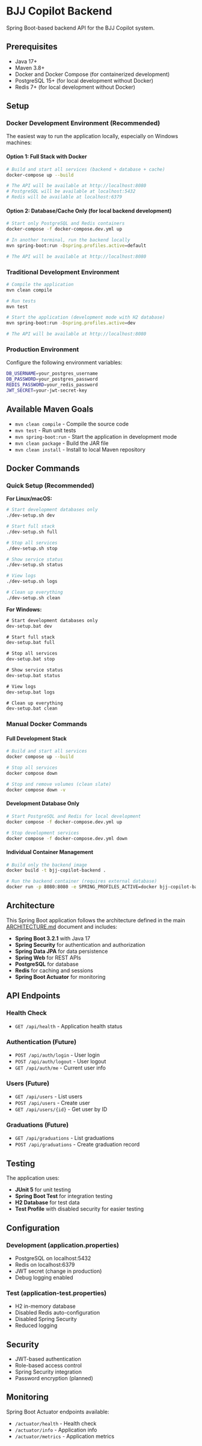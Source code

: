 # BJJ Copilot Backend

Spring Boot-based backend API for the BJJ Copilot system.

## Prerequisites

- Java 17+
- Maven 3.8+
- Docker and Docker Compose (for containerized development)
- PostgreSQL 15+ (for local development without Docker)
- Redis 7+ (for local development without Docker)

## Setup

### Docker Development Environment (Recommended)

The easiest way to run the application locally, especially on Windows machines:

#### Option 1: Full Stack with Docker

```bash
# Build and start all services (backend + database + cache)
docker-compose up --build

# The API will be available at http://localhost:8080
# PostgreSQL will be available at localhost:5432
# Redis will be available at localhost:6379
```

#### Option 2: Database/Cache Only (for local backend development)

```bash
# Start only PostgreSQL and Redis containers
docker-compose -f docker-compose.dev.yml up

# In another terminal, run the backend locally
mvn spring-boot:run -Dspring.profiles.active=default

# The API will be available at http://localhost:8080
```

### Traditional Development Environment

```bash
# Compile the application
mvn clean compile

# Run tests
mvn test

# Start the application (development mode with H2 database)
mvn spring-boot:run -Dspring.profiles.active=dev

# The API will be available at http://localhost:8080
```

### Production Environment

Configure the following environment variables:

```bash
DB_USERNAME=your_postgres_username
DB_PASSWORD=your_postgres_password
REDIS_PASSWORD=your_redis_password
JWT_SECRET=your-jwt-secret-key
```

## Available Maven Goals

- `mvn clean compile` - Compile the source code
- `mvn test` - Run unit tests
- `mvn spring-boot:run` - Start the application in development mode
- `mvn clean package` - Build the JAR file
- `mvn clean install` - Install to local Maven repository

## Docker Commands

### Quick Setup (Recommended)

**For Linux/macOS:**
```bash
# Start development databases only
./dev-setup.sh dev

# Start full stack
./dev-setup.sh full

# Stop all services
./dev-setup.sh stop

# Show service status
./dev-setup.sh status

# View logs
./dev-setup.sh logs

# Clean up everything
./dev-setup.sh clean
```

**For Windows:**
```cmd
# Start development databases only
dev-setup.bat dev

# Start full stack
dev-setup.bat full

# Stop all services
dev-setup.bat stop

# Show service status
dev-setup.bat status

# View logs
dev-setup.bat logs

# Clean up everything
dev-setup.bat clean
```

### Manual Docker Commands

#### Full Development Stack
```bash
# Build and start all services
docker compose up --build

# Stop all services
docker compose down

# Stop and remove volumes (clean slate)
docker compose down -v
```

#### Development Database Only
```bash
# Start PostgreSQL and Redis for local development
docker compose -f docker-compose.dev.yml up

# Stop development services
docker compose -f docker-compose.dev.yml down
```

#### Individual Container Management
```bash
# Build only the backend image
docker build -t bjj-copilot-backend .

# Run the backend container (requires external database)
docker run -p 8080:8080 -e SPRING_PROFILES_ACTIVE=docker bjj-copilot-backend
```

## Architecture

This Spring Boot application follows the architecture defined in the main [ARCHITECTURE.md](../ARCHITECTURE.md) document and includes:

- **Spring Boot 3.2.1** with Java 17
- **Spring Security** for authentication and authorization
- **Spring Data JPA** for data persistence
- **Spring Web** for REST APIs
- **PostgreSQL** for database
- **Redis** for caching and sessions
- **Spring Boot Actuator** for monitoring

## API Endpoints

### Health Check
- `GET /api/health` - Application health status

### Authentication (Future)
- `POST /api/auth/login` - User login
- `POST /api/auth/logout` - User logout
- `GET /api/auth/me` - Current user info

### Users (Future)
- `GET /api/users` - List users
- `POST /api/users` - Create user
- `GET /api/users/{id}` - Get user by ID

### Graduations (Future)
- `GET /api/graduations` - List graduations
- `POST /api/graduations` - Create graduation record

## Testing

The application uses:
- **JUnit 5** for unit testing
- **Spring Boot Test** for integration testing
- **H2 Database** for test data
- **Test Profile** with disabled security for easier testing

## Configuration

### Development (application.properties)
- PostgreSQL on localhost:5432
- Redis on localhost:6379
- JWT secret (change in production)
- Debug logging enabled

### Test (application-test.properties)
- H2 in-memory database
- Disabled Redis auto-configuration
- Disabled Spring Security
- Reduced logging

## Security

- JWT-based authentication
- Role-based access control
- Spring Security integration
- Password encryption (planned)

## Monitoring

Spring Boot Actuator endpoints available:
- `/actuator/health` - Health check
- `/actuator/info` - Application info
- `/actuator/metrics` - Application metrics
